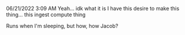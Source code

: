 06/21/2022 3:09 AM
Yeah... idk what it is I have this desire to make this thing... this ingest compute thing

Runs when I'm sleeping, but how, how Jacob?